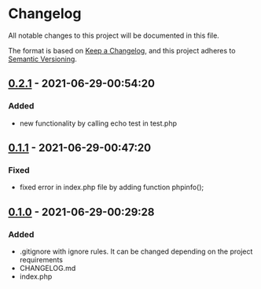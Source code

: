 # Changelog

All notable changes to this project will be documented in this file.

The format is based on [Keep a Changelog](https://keepachangelog.com/en/1.0.0/),
and this project adheres to [Semantic Versioning](https://semver.org/spec/v2.0.0.html).


## [0.2.1](https://github.com/Davdeveloper933/git-exam-david_istomin/tree/master) - 2021-06-29-00:54:20

### Added

- new functionality by calling echo test in test.php

## [0.1.1](https://github.com/Davdeveloper933/git-exam-david_istomin/tree/0.1.1) - 2021-06-29-00:47:20

### Fixed

- fixed error in index.php file by adding function phpinfo();

## [0.1.0](https://github.com/Davdeveloper933/git-exam-david_istomin/tree/0.1.0) - 2021-06-29-00:29:28

### Added

- .gitignore with ignore rules.
  It can be changed depending on the project requirements
- CHANGELOG.md
- index.php